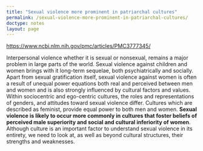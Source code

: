 ```yaml
---
title: "Sexual violence more prominent in patriarchal cultures"
permalink: /sexual-violence-more-prominent-in-patriarchal-cultures/
doctype: notes
layout: page
---
```


https://www.ncbi.nlm.nih.gov/pmc/articles/PMC3777345/

Interpersonal violence whether it is sexual or nonsexual, remains a major problem in large parts of the world. Sexual violence against children and women brings with it long-term sequelae, both psychiatrically and socially. Apart from sexual gratification itself, sexual violence against women is often a result of unequal power equations both real and perceived between men and women and is also strongly influenced by cultural factors and values. Within sociocentric and ego-centric cultures, the roles and representations of genders, and attitudes toward sexual violence differ. Cultures which are described as feminist, provide equal power to both men and women. **Sexual violence is likely to occur more commonly in cultures that foster beliefs of perceived male superiority and social and cultural inferiority of women**. Although culture is an important factor to understand sexual violence in its entirety, we need to look at, as well as beyond cultural structures, their strengths and weaknesses.
